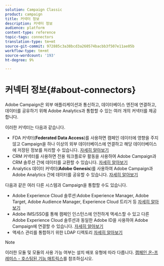 ```yaml
---
solution: Campaign Classic
product: campaign
title: 커넥터 정보
description: 커넥터 정보
audience: platform
content-type: reference
topic-tags: connectors
translation-type: tm+mt
source-git-commit: 972885c3a38bcd3a260574bacbb3f507e11ae05b
workflow-type: tm+mt
source-wordcount: '193'
ht-degree: 9%

---
```



# 커넥터 정보{#about-connectors}

Adobe Campaign은 외부 애플리케이션과 통신하고, 데이터베이스 엔진에 연결하고, 데이터를 공유하기 위해 Adobe Analytics과 통합할 수 있는 여러 개의 커넥터를 제공합니다.

이러한 커넥터는 다음과 같습니다.

* FDA 커넥터(**Federated Data Access**)를 사용하면 캠페인 데이터에 영향을 주지 않고 Campaign을 하나 이상의 외부 데이터베이스에 연결하고 해당 데이터베이스에 저장된 정보를 처리할 수 있습니다. [자세히 알아보기](../../installation/using/about-fda.md)
* CRM 커넥터를 사용하면 전용 워크플로우 활동을 사용하여 Adobe Campaign과 CRM 솔루션 간에 데이터를 교환할 수 있습니다. [자세히 알아보기](../../platform/using/crm-connectors.md)
* Analytics 데이터 커넥터(**Adobe Genesis**)를 사용하여 Adobe Campaign과 Adobe Analytics 간에 데이터를 공유할 수 있습니다. [자세히 알아보기](../../platform/using/adobe-analytics-data-connector.md)

다음과 같은 여러 다른 시스템과 Campaign을 통합할 수도 있습니다.

* Adobe Experience Cloud 솔루션:Adobe Experience Manager, Adobe Target, Adobe Audience Manager, Experience Cloud 트리거 등 [자세히 알아보기](../../integrations/using/about-campaign-integrations.md)
* Adobe IMS/SSO를 통해 캠페인 인스턴스에 안전하게 액세스할 수 있고 다른 Adobe Experience Cloud 솔루션과 동일한 Adobe ID을 사용하여 Adobe Campaign에 연결할 수 있습니다. [자세히 알아보기](../../integrations/using/about-adobe-id.md)
* 액세스 관리를 통합하기 위한 LDAP 디렉토리 [자세히 알아보기](../../installation/using/connecting-through-ldap.md)

>[!NOTE]
>
>이러한 모듈 및 모듈의 사용 가능 여부는 설치 배포 유형에 따라 다릅니다. [캠페인 온-프레미스 - 호스팅된 기능 매트릭스](../../installation/using/capability-matrix.md)를 참조하십시오.

